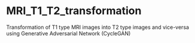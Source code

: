 # MRI_T1_T2_transformation
Transformation of T1 type MRI images into T2 type images and vice-versa using Generative Adversarial Network (CycleGAN)
